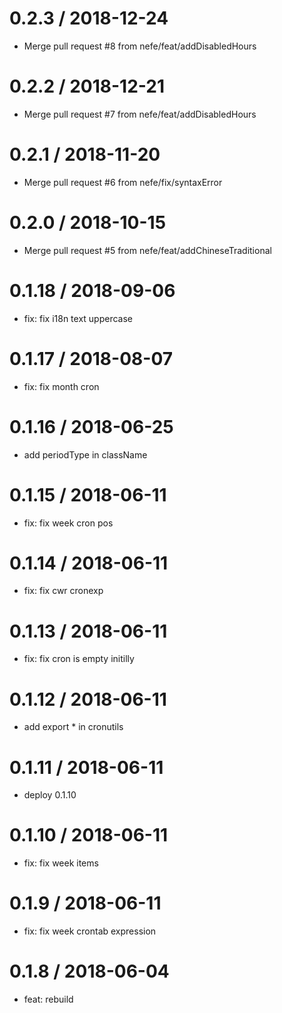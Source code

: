0.2.3 / 2018-12-24
==================

* Merge pull request #8 from nefe/feat/addDisabledHours

0.2.2 / 2018-12-21
==================

* Merge pull request #7 from nefe/feat/addDisabledHours

0.2.1 / 2018-11-20
==================

* Merge pull request #6 from nefe/fix/syntaxError

0.2.0 / 2018-10-15
==================

* Merge pull request #5 from nefe/feat/addChineseTraditional

0.1.18 / 2018-09-06
==================

* fix: fix i18n text uppercase

0.1.17 / 2018-08-07
==================

* fix: fix month cron

0.1.16 / 2018-06-25
==================

* add periodType in className

0.1.15 / 2018-06-11
==================

* fix: fix week cron pos

0.1.14 / 2018-06-11
==================

* fix: fix cwr cronexp

0.1.13 / 2018-06-11
==================

* fix: fix cron is empty initilly

0.1.12 / 2018-06-11
==================

* add export * in cronutils

0.1.11 / 2018-06-11
==================

* deploy 0.1.10

0.1.10 / 2018-06-11
==================

* fix: fix week items

# 0.1.9 / 2018-06-11

- fix: fix week crontab expression

# 0.1.8 / 2018-06-04

- feat: rebuild
